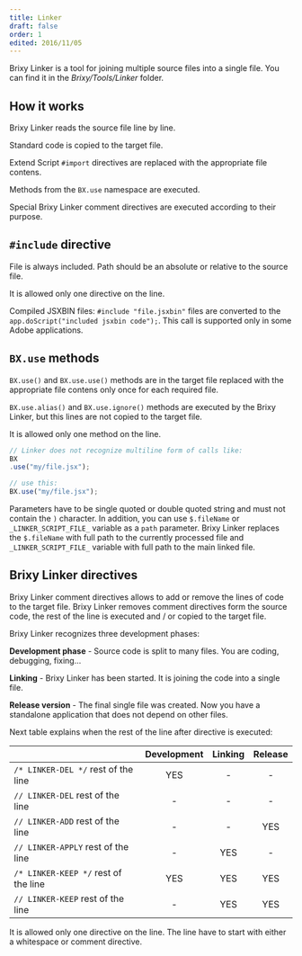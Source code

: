 ```yaml
---
title: Linker
draft: false
order: 1
edited: 2016/11/05
---
```


Brixy Linker is a tool for joining multiple source files into a single file. You can find it in the _Brixy/Tools/Linker_ folder.

## How it works

Brixy Linker reads the source file line by line.

Standard code is copied to the target file.

Extend Script `#import` directives are replaced with the appropriate file contens.

Methods from the `BX.use` namespace are executed.

Special Brixy Linker comment directives are executed according to their purpose.

## `#include` directive

File is always included. Path should be an absolute or relative to the source file.

It is allowed only one directive on the line.

Compiled JSXBIN files: `#include "file.jsxbin"` files are converted to the `app.doScript("included jsxbin code");`. This call is supported only in some Adobe applications.

## `BX.use` methods

`BX.use()` and `BX.use.use()` methods are in the target file replaced with the appropriate file contens only once for each required file.

`BX.use.alias()` and `BX.use.ignore()` methods are executed by the Brixy Linker, but this lines are not copied to the target file.

It is allowed only one method on the line.
```javascript
// Linker does not recognize multiline form of calls like:
BX
.use("my/file.jsx");

// use this:
BX.use("my/file.jsx");
```

Parameters have to be single quoted or double quoted string and must not contain the `)` character. In addition, you can use `$.fileName` or `_LINKER_SCRIPT_FILE_` variable as a `path` parameter. Brixy Linker replaces the `$.fileName` with full path to the currently processed file and `_LINKER_SCRIPT_FILE_` variable with full path to the main linked file.


## Brixy Linker directives

Brixy Linker comment directives allows to add or remove the lines of code to the target file. Brixy Linker removes comment directives form the source code, the rest of the line is executed and / or copied to the target file.

Brixy Linker recognizes three development phases:

**Development phase** - Source code is split to many files. You are coding, debugging, fixing...

**Linking** - Brixy Linker has been started. It is joining the code into a single file.

**Release version** - The final single file was created. Now you have a standalone application that does not depend on other files.

Next table explains when the rest of the line after directive is executed:

|  | Development | Linking | Release |
| ------ | :-------: | :-------: | :-------: |
| `/* LINKER-DEL */` rest of the line | YES | - | - |
| `// LINKER-DEL` rest of the line | - | - | - |
| `// LINKER-ADD` rest of the line | - | - | YES |
| `// LINKER-APPLY` rest of the line | - | YES | - |
| `/* LINKER-KEEP */` rest of the line | YES | YES | YES |
| `// LINKER-KEEP` rest of the line | - | YES | YES |

It is allowed only one directive on the line. The line have to start with either a whitespace or comment directive.
